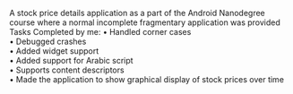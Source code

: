 A stock price details application as a part of the Android Nanodegree course where a normal incomplete fragmentary application was provided<br/>
Tasks Completed by me:
• Handled corner cases<br/>
• Debugged crashes<br/>
• Added widget support<br/> 
• Added support for Arabic script<br/> 
• Supports content descriptors<br/>
• Made the application to show graphical display of stock prices over time<br/>
